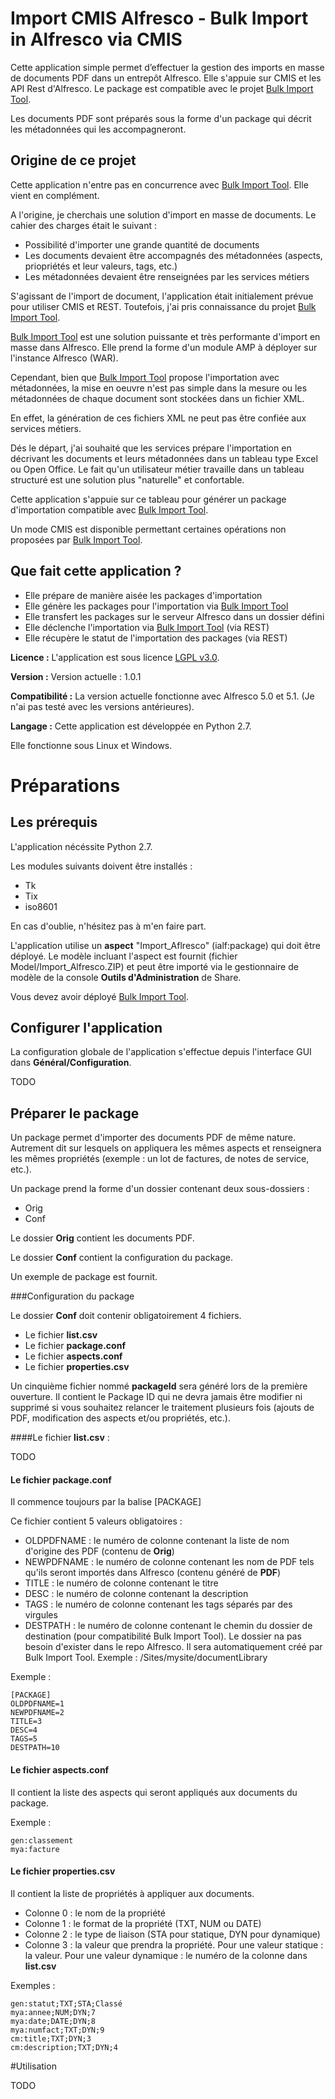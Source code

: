 # Import CMIS Alfresco - Bulk Import in Alfresco via CMIS
Cette application simple permet d’effectuer la gestion des imports en masse de documents PDF dans un entrepôt Alfresco.
Elle s'appuie sur CMIS et les API Rest d'Alfresco. Le package est compatible avec le projet [Bulk Import Tool](https://github.com/pmonks/alfresco-bulk-import).

Les documents PDF sont préparés sous la forme d'un package qui décrit les métadonnées qui les accompagneront.

## Origine de ce projet

Cette application n'entre pas en concurrence avec [Bulk Import Tool](https://github.com/pmonks/alfresco-bulk-import). Elle vient en complément.

A l'origine, je cherchais une solution d'import en masse de documents. Le cahier des charges était le suivant :

- Possibilité d'importer une grande quantité de documents
- Les documents devaient être accompagnés des métadonnées (aspects, priopriétés et leur valeurs, tags, etc.)
- Les métadonnées devaient être renseignées par les services métiers

S'agissant de l'import de document, l'application était initialement prévue pour utiliser CMIS et REST. Toutefois, j'ai pris connaissance du projet [Bulk Import Tool](https://github.com/pmonks/alfresco-bulk-import).

[Bulk Import Tool](https://github.com/pmonks/alfresco-bulk-import) est une solution puissante et très performante d'import en masse dans Alfresco. Elle prend la forme d'un module AMP à déployer sur l'instance Alfresco (WAR).

Cependant, bien que [Bulk Import Tool](https://github.com/pmonks/alfresco-bulk-import) propose l'importation avec métadonnées, la mise en oeuvre n'est pas simple dans la mesure ou les métadonnées de chaque document sont stockées dans un fichier XML.

En effet, la génération de ces fichiers XML ne peut pas être confiée aux services métiers.

Dés le départ, j'ai souhaité que les services prépare l'importation en décrivant les documents et leurs métadonnées dans un tableau type Excel ou Open Office. Le fait qu'un utilisateur métier travaille dans un tableau structuré est une solution plus "naturelle" et confortable.

Cette application s'appuie sur ce tableau pour générer un package d'importation compatible avec [Bulk Import Tool](https://github.com/pmonks/alfresco-bulk-import).

Un mode CMIS est disponible permettant certaines opérations non proposées par [Bulk Import Tool](https://github.com/pmonks/alfresco-bulk-import).

## Que fait cette application ?

- Elle prépare de manière aisée les packages d'importation
- Elle génère les packages pour l'importation via [Bulk Import Tool](https://github.com/pmonks/alfresco-bulk-import)
- Elle transfert les packages sur le serveur Alfresco dans un dossier défini
- Elle déclenche l'importation via [Bulk Import Tool](https://github.com/pmonks/alfresco-bulk-import) (via REST)
- Elle récupère le statut de l'importation des packages (via REST)

**Licence :**
L'application est sous licence [LGPL v3.0](http://www.gnu.org/licenses/lgpl-3.0.html). 

**Version :**
Version actuelle : 1.0.1

**Compatibilité :**
La version actuelle fonctionne avec Alfresco 5.0 et 5.1. (Je n'ai pas testé avec les versions antérieures).

**Langage :**
Cette application est développée en Python 2.7.

Elle fonctionne sous Linux et Windows.

# Préparations

## Les prérequis
L'application nécéssite Python 2.7.

Les modules suivants doivent être installés :

- Tk
- Tix
- iso8601

En cas d'oublie, n'hésitez pas à m'en faire part.

L'application utilise un __aspect__ "Import_Aflresco" (ialf:package) qui doit être déployé. Le modèle incluant l'aspect est fournit (fichier Model/Import_Alfresco.ZIP) et peut être importé via le gestionnaire de modèle de la console __Outils d'Administration__ de Share.

Vous devez avoir déployé [Bulk Import Tool](https://github.com/pmonks/alfresco-bulk-import).

## Configurer l'application

La configuration globale de l'application s'effectue depuis l'interface GUI dans __Général/Configuration__.

TODO

## Préparer le package

Un package permet d'importer des documents PDF de même nature. Autrement dit sur lesquels on appliquera les mêmes aspects et renseignera les mêmes propriétés (exemple : un lot de factures, de notes de service, etc.).

Un package prend la forme d'un dossier contenant deux sous-dossiers :

- Orig
- Conf

Le dossier __Orig__ contient les documents PDF.

Le dossier __Conf__ contient la configuration du package.

Un exemple de package est fournit.

###Configuration du package

Le dossier __Conf__ doit contenir obligatoirement 4 fichiers.

- Le fichier __list.csv__
- Le fichier __package.conf__
- Le fichier __aspects.conf__
- Le fichier __properties.csv__

Un cinquième fichier nommé __packageId__ sera généré lors de la première ouverture. Il contient le Package ID qui ne devra jamais être modifier ni supprimé si vous souhaitez relancer le traitement plusieurs fois (ajouts de PDF, modification des aspects et/ou propriétés, etc.).

####Le fichier __list.csv__ :

TODO

#### Le fichier __package.conf__

Il commence toujours par la balise [PACKAGE]

Ce fichier contient 5 valeurs obligatoires :

- OLDPDFNAME : le numéro de colonne contenant la liste de nom d'origine des PDF (contenu de __Orig__)
- NEWPDFNAME : le numéro de colonne contenant les nom de PDF tels qu'ils seront importés dans Alfresco (contenu généré de __PDF__)
- TITLE      : le numéro de colonne contenant le titre
- DESC       : le numéro de colonne contenant la description
- TAGS       : le numéro de colonne contenant les tags séparés par des virgules
- DESTPATH   : le numéro de colonne contenant le chemin du dossier de destination (pour compatibilité Bulk Import Tool). Le dossier na pas besoin d'exister dans le repo Alfresco. Il sera automatiquement créé par Bulk Import Tool. Exemple : /Sites/mysite/documentLibrary

Exemple :

    [PACKAGE]
    OLDPDFNAME=1
    NEWPDFNAME=2
    TITLE=3
    DESC=4
    TAGS=5
    DESTPATH=10

#### Le fichier __aspects.conf__

Il contient la liste des aspects qui seront appliqués aux documents du package.

Exemple :

    gen:classement
    mya:facture

#### Le fichier __properties.csv__

Il contient la liste de propriétés à appliquer aux documents.

- Colonne 0 : le nom de la propriété
- Colonne 1 : le format de la propriété (TXT, NUM ou DATE)
- Colonne 2 : le type de liaison (STA pour statique, DYN pour dynamique)
- Colonne 3 : la valeur que prendra la propriété. Pour une valeur statique : la valeur. Pour une valeur dynamique : le numéro de la colonne dans __list.csv__

Exemples :

    gen:statut;TXT;STA;Classé
    mya:annee;NUM;DYN;7
    mya:date;DATE;DYN;8
    mya:numfact;TXT;DYN;9
    cm:title;TXT;DYN;3
    cm:description;TXT;DYN;4

#Utilisation

TODO
